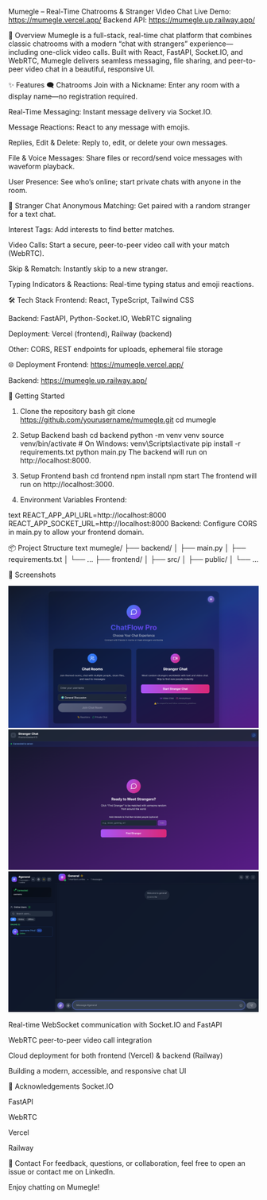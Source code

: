 Mumegle – Real-Time Chatrooms & Stranger Video Chat
Live Demo: https://mumegle.vercel.app/
Backend API: https://mumegle.up.railway.app/

🚀 Overview
Mumegle is a full-stack, real-time chat platform that combines classic chatrooms with a modern “chat with strangers” experience—including one-click video calls. Built with React, FastAPI, Socket.IO, and WebRTC, Mumegle delivers seamless messaging, file sharing, and peer-to-peer video chat in a beautiful, responsive UI.

✨ Features
🗨️ Chatrooms
Join with a Nickname: Enter any room with a display name—no registration required.

Real-Time Messaging: Instant message delivery via Socket.IO.

Message Reactions: React to any message with emojis.

Replies, Edit & Delete: Reply to, edit, or delete your own messages.

File & Voice Messages: Share files or record/send voice messages with waveform playback.

User Presence: See who’s online; start private chats with anyone in the room.

🤝 Stranger Chat
Anonymous Matching: Get paired with a random stranger for a text chat.

Interest Tags: Add interests to find better matches.

Video Calls: Start a secure, peer-to-peer video call with your match (WebRTC).

Skip & Rematch: Instantly skip to a new stranger.

Typing Indicators & Reactions: Real-time typing status and emoji reactions.

🛠️ Tech Stack
Frontend: React, TypeScript, Tailwind CSS

Backend: FastAPI, Python-Socket.IO, WebRTC signaling

Deployment: Vercel (frontend), Railway (backend)

Other: CORS, REST endpoints for uploads, ephemeral file storage

🌐 Deployment
Frontend: https://mumegle.vercel.app/

Backend: https://mumegle.up.railway.app/

🚦 Getting Started

1. Clone the repository
   bash
   git clone https://github.com/yourusername/mumegle.git
   cd mumegle
2. Setup Backend
   bash
   cd backend
   python -m venv venv
   source venv/bin/activate # On Windows: venv\Scripts\activate
   pip install -r requirements.txt
   python main.py
   The backend will run on http://localhost:8000.

3. Setup Frontend
   bash
   cd frontend
   npm install
   npm start
   The frontend will run on http://localhost:3000.

4. Environment Variables
   Frontend:

text
REACT_APP_API_URL=http://localhost:8000
REACT_APP_SOCKET_URL=http://localhost:8000
Backend:
Configure CORS in main.py to allow your frontend domain.

📦 Project Structure
text
mumegle/
├── backend/
│ ├── main.py
│ ├── requirements.txt
│ └── ...
├── frontend/
│ ├── src/
│ ├── public/
│ └── ...

📸 Screenshots

![alt text](image.png) ![alt text](image-1.png) ![alt text](image-2.png)

Real-time WebSocket communication with Socket.IO and FastAPI

WebRTC peer-to-peer video call integration

Cloud deployment for both frontend (Vercel) & backend (Railway)

Building a modern, accessible, and responsive chat UI

🙌 Acknowledgements
Socket.IO

FastAPI

WebRTC

Vercel

Railway

💬 Contact
For feedback, questions, or collaboration, feel free to open an issue or contact me on LinkedIn.

Enjoy chatting on Mumegle!
